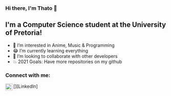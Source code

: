 ### Hi there, I'm Thato :wave:

## I'm a Computer Science student at the University of Pretoria!
- 👀 I’m interested in Anime, Music & Programming
- :joy: I’m currently learning everything 
- 💞️ I’m looking to collaborate with other developers
- :boom: 2021 Goals: Have more repositories on my github

### Connect with me:

[<img align="left" alt="LinkedIn link not available" 
width="22px" src="https://cdn.jsdeliver.net/npm/simple-icons@v3/icons/linkedin.svg" />][LinkedIn]
